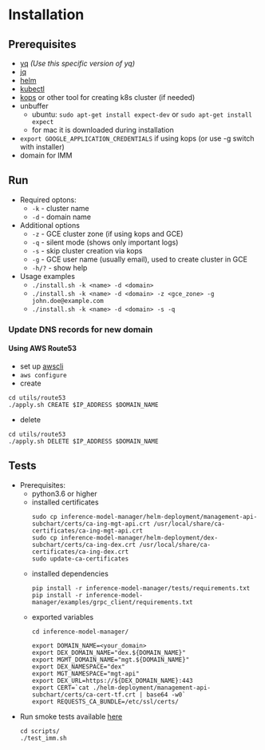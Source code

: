 # Installation

## Prerequisites
* [yq](https://github.com/mikefarah/yq) *(Use this specific version of yq)*
* [jq](https://stedolan.github.io/jq/)
* [helm](https://github.com/helm/helm)
* [kubectl](https://kubernetes.io/docs/tasks/tools/install-kubectl/)
* [kops](https://github.com/IntelAI/inference-model-manager/tree/master/kops) or other tool for
  creating k8s cluster (if needed)
* unbuffer
  * ubuntu: `sudo apt-get install expect-dev` or `sudo apt-get install expect`
  * for mac it is downloaded during installation
* `export GOOGLE_APPLICATION_CREDENTIALS` if using kops (or use -g switch with installer)  
* domain for IMM

## Run
* Required optons:
  * `-k` - cluster name
  * `-d` - domain name
* Additional options
  * `-z` - GCE cluster zone (if using kops and GCE)
  * `-q` - silent mode (shows only important logs)
  * `-s` - skip cluster creation via kops
  * `-g` - GCE user name (usually email), used to create cluster in GCE
  * `-h/?` - show help
* Usage examples  
  * `./install.sh -k <name> -d <domain>`
  * `./install.sh -k <name> -d <domain> -z <gce_zone> -g john.doe@example.com`
  * `./install.sh -k <name> -d <domain> -s -q`

### Update DNS records for new domain
#### Using AWS Route53
* set up [awscli](https://aws.amazon.com/cli/)
* ```aws configure```
* create
```
cd utils/route53
./apply.sh CREATE $IP_ADDRESS $DOMAIN_NAME
```
* delete
```
cd utils/route53
./apply.sh DELETE $IP_ADDRESS $DOMAIN_NAME
```

## Tests
* Prerequisites:
  * python3.6 or higher
  * installed certificates 
     ```
     sudo cp inference-model-manager/helm-deployment/management-api-subchart/certs/ca-ing-mgt-api.crt /usr/local/share/ca-certificates/ca-ing-mgt-api.crt
     sudo cp inference-model-manager/helm-deployment/dex-subchart/certs/ca-ing-dex.crt /usr/local/share/ca-certificates/ca-ing-dex.crt
     sudo update-ca-certificates
     ```
  * installed dependencies
      ```
      pip install -r inference-model-manager/tests/requirements.txt
      pip install -r inference-model-manager/examples/grpc_client/requirements.txt
      ```
  * exported variables
      ```
      cd inference-model-manager/

      export DOMAIN_NAME=<your_domain>
      export DEX_DOMAIN_NAME="dex.${DOMAIN_NAME}"
      export MGMT_DOMAIN_NAME="mgt.${DOMAIN_NAME}"
      export DEX_NAMESPACE="dex"
      export MGT_NAMESPACE="mgt-api"
      export DEX_URL=https://${DEX_DOMAIN_NAME}:443
      export CERT=`cat ./helm-deployment/management-api-subchart/certs/ca-cert-tf.crt | base64 -w0`
      export REQUESTS_CA_BUNDLE=/etc/ssl/certs/
      ```
* Run smoke tests available
  [here](https://github.com/IntelAI/inference-model-manager/blob/installer-bszelag/scripts/test_imm.sh)
  ```
  cd scripts/
  ./test_imm.sh
  ```
